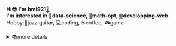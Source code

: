 **Hi😎 I'm bmi921[🎵](https://lastfm-recent-tracks-production.up.railway.app/api/bmi921)  
i'm interested in 🧪data-science, 📏math-opt, [🌐](https://github.com/user-attachments/assets/74070761-a607-4a1f-929e-becf7cf30c17)developping-web.**  
Hobby:🎸jazz guitar, 💻coding, ☕coffee, 🎮game
<details><summary>📚more details</summary>
  
✅ *2020/03～2025/03* **Ibaraki National College of Technology** (computer science)  
✅ *2025/04* **Tokyo University of Marine Science and Technology** (logistics engineering)  
⬛ *2025/08* internship Optim

</details>



